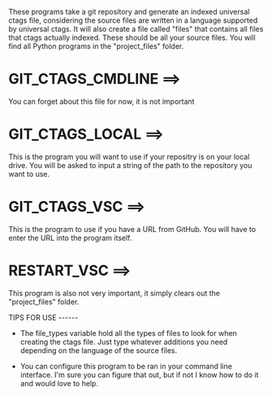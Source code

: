 These programs take a git repository and generate an indexed universal ctags file, considering the source files are written in a language supported by universal ctags. It will also create a file called "files" that contains all files that ctags actually indexed. These should be all your source files. You will find all Python programs in the "project_files" folder.

# GIT_CTAGS_CMDLINE ==>
You can forget about this file for now, it is not important

# GIT_CTAGS_LOCAL ==>
This is the program you will want to use if your repositry is on your local drive. You will be asked to input a string of the path to the repository you want to use.

# GIT_CTAGS_VSC ==>
This is the program to use if you have a URL from GitHub. You will have to enter the URL into the program itself.

# RESTART_VSC ==>
This program is also not very important, it simply clears out the "project_files" folder.


TIPS FOR USE ------

* The file_types variable hold all the types of files to look for when creating the ctags file. Just type whatever additions you need depending on the language of the source files.

* You can configure this program to be ran in your command line interface. I'm sure you can figure that out, but if not I know how to do it and would love to help.
